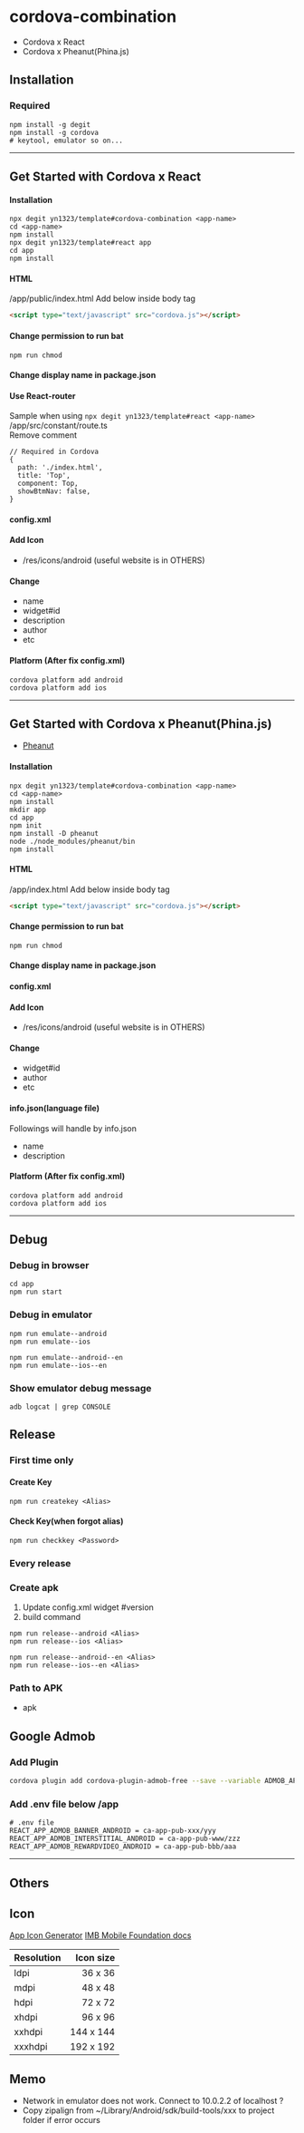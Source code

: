 # cordova-combination

- Cordova x React
- Cordova x Pheanut(Phina.js)

## Installation
### Required
```
npm install -g degit
npm install -g cordova
# keytool, emulator so on...
```

---

## Get Started with Cordova x React
#### Installation
```
npx degit yn1323/template#cordova-combination <app-name>
cd <app-name>
npm install
npx degit yn1323/template#react app
cd app
npm install
```

#### HTML  
/app/public/index.html
Add below inside body tag
```html
<script type="text/javascript" src="cordova.js"></script>
```

#### Change permission to run bat
```
npm run chmod
```

#### Change display name in package.json

#### Use React-router
Sample when using `npx degit yn1323/template#react <app-name>`  
/app/src/constant/route.ts  
Remove comment
```tsx
// Required in Cordova
{
  path: './index.html',
  title: 'Top',
  component: Top,
  showBtmNav: false,
}
```

#### config.xml
#### Add Icon
- /res/icons/android (useful website is in OTHERS)
#### Change
- name
- widget#id
- description
- author
- etc


#### Platform (After fix config.xml)
```
cordova platform add android
cordova platform add ios
```

---

## Get Started with Cordova x Pheanut(Phina.js)
- [Pheanut](https://github.com/yn1323/pheanut)
#### Installation
```
npx degit yn1323/template#cordova-combination <app-name>
cd <app-name>
npm install
mkdir app
cd app
npm init
npm install -D pheanut
node ./node_modules/pheanut/bin
npm install
```

#### HTML  
/app/index.html
Add below inside body tag
```html
<script type="text/javascript" src="cordova.js"></script>
```

#### Change permission to run bat
```
npm run chmod
```

#### Change display name in package.json

#### config.xml
#### Add Icon
- /res/icons/android (useful website is in OTHERS)
#### Change
- widget#id
- author
- etc

#### info.json(language file)
Followings will handle by info.json
- name
- description

#### Platform (After fix config.xml)
```
cordova platform add android
cordova platform add ios
```

---
## Debug
### Debug in browser
```
cd app
npm run start
```

### Debug in emulator
```
npm run emulate--android
npm run emulate--ios

npm run emulate--android--en
npm run emulate--ios--en
```

### Show emulator debug message
```
adb logcat | grep CONSOLE
```

## Release

### First time only
#### Create Key
```
npm run createkey <Alias>
```

#### Check Key(when forgot alias)
```
npm run checkkey <Password>
```

### Every release

### Create apk
1. Update config.xml widget #version
2. build command
```
npm run release--android <Alias>
npm run release--ios <Alias>

npm run release--android--en <Alias>
npm run release--ios--en <Alias>
```

### Path to APK
- apk

## Google Admob

### Add Plugin
```sh
cordova plugin add cordova-plugin-admob-free --save --variable ADMOB_APP_ID="<YOUR_ANDROID_ADMOB_APP_ID_AS_FOUND_IN_ADMOB>"
```

### Add .env file below /app
```
# .env file
REACT_APP_ADMOB_BANNER_ANDROID = ca-app-pub-xxx/yyy
REACT_APP_ADMOB_INTERSTITIAL_ANDROID = ca-app-pub-www/zzz
REACT_APP_ADMOB_REWARDVIDEO_ANDROID = ca-app-pub-bbb/aaa
```

---

## Others
## Icon

[App Icon Generator](https://appicon.co/)
[IMB Mobile Foundation docs](https://mobilefirstplatform.ibmcloud.com/tutorials/ja/foundation/8.0/application-development/cordova-apps/adding-images-and-icons/)

| Resolution  | Icon size |
|:------- | --------------:|
| ldpi    |        36 x 36 |
| mdpi    |        48 x 48 |
| hdpi    |        72 x 72 |
| xhdpi   |        96 x 96 |
| xxhdpi  |      144 x 144 |
| xxxhdpi |      192 x 192 |

## Memo
- Network in emulator does not work. Connect to 10.0.2.2 of localhost ?
- Copy zipalign from ~/Library/Android/sdk/build-tools/xxx to project folder if error occurs
